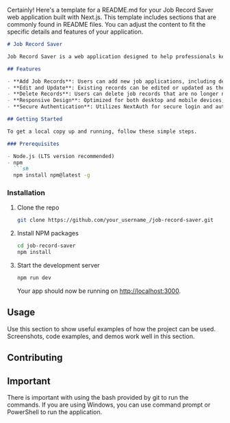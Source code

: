 Certainly! Here's a template for a README.md for your Job Record Saver web application built with Next.js. This template includes sections that are commonly found in README files. You can adjust the content to fit the specific details and features of your application.

```markdown
# Job Record Saver

Job Record Saver is a web application designed to help professionals keep track of their job applications throughout their career search journey. Built with Next.js, this application offers a seamless user experience with fast page loads and server-side rendering. Users can add, edit, and delete job records, making it easier to manage applications in one place.

## Features

- **Add Job Records**: Users can add new job applications, including details such as company name, job title, application date, and status.
- **Edit and Update**: Existing records can be edited or updated as the job application process progresses.
- **Delete Records**: Users can delete job records that are no longer needed.
- **Responsive Design**: Optimized for both desktop and mobile devices, ensuring a great user experience on any screen.
- **Secure Authentication**: Utilizes NextAuth for secure login and authentication.

## Getting Started

To get a local copy up and running, follow these simple steps.

### Prerequisites

- Node.js (LTS version recommended)
- npm
  ```sh
  npm install npm@latest -g
  ```

### Installation

1. Clone the repo
   ```sh
   git clone https://github.com/your_username_/job-record-saver.git
   ```
2. Install NPM packages
   ```sh
   cd job-record-saver
   npm install
   ```
3. Start the development server
   ```sh
   npm run dev
   ```
   Your app should now be running on [http://localhost:3000](http://localhost:3000).

## Usage

Use this section to show useful examples of how the project can be used. Screenshots, code examples, and demos work well in this section.

## Contributing

## Important
There is important with using the bash provided by git to run the commands. If you are using Windows, you can use command prompt or PowerShell to run the application.